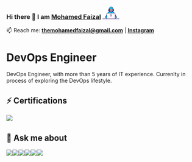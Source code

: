 ### Hi there 👋 I am [Mohamed Faizal](https://www.instagram.com/themohamedfaizal/) <img src="https://github.com/themohamedfaizal/themohamedfaizal/blob/main/Designs/Developer.gif" width="45px">



<!--
**iamfaizaljafer/iamfaizaljafer** is a ✨ _special_ ✨ repository because its `README.md` (this file) appears on your GitHub profile.

Here are some ideas to get you started:

- 🔭 I’m currently working on ...
- 🌱 I’m currently learning ...
- 👯 I’m looking to collaborate on ...
- 🤔 I’m looking for help with ...
- 💬 Ask me about ...
- 📫 How to reach me: ...
- 😄 Pronouns: ...
- ⚡ Fun fact: ...
-->

📫 Reach me: **themohamedfaizal@gmail.com** | **[Instagram](https://www.instagram.com/themohamedfaizal/)**


# DevOps Engineer

DevOps Engineer, with more than 5 years of IT experience. Currenlty in process of exploring the DevOps lifestyle.

## ⚡ Certifications


<img src="https://user-images.githubusercontent.com/91851332/141673202-686f7899-688d-416e-afac-a87950faa986.png" width="100px">

## 💬 Ask me about
<img src="https://user-images.githubusercontent.com/91851332/139103507-f4890e79-158c-4e8f-b59f-864cbc397467.png" width="175px"><img src="https://user-images.githubusercontent.com/91851332/141698523-80a0639d-d33e-4c51-89d1-391c8633c27e.png" width="92px"><img src="https://user-images.githubusercontent.com/91851332/141673734-8285c7cb-69a1-477d-bc00-24a54f96dd9f.PNG" width="107px"><img src="https://user-images.githubusercontent.com/91851332/141673355-f808ba5a-4c22-433f-8e59-a17e10c833c8.png" width="150px"><img src="https://user-images.githubusercontent.com/91851332/139105072-ed93ecf1-870e-4986-9ba2-ff987ae288e0.png" width="95px"><img src="https://user-images.githubusercontent.com/91851332/139106156-df215edc-df09-427c-8975-3164ac4939c4.png" width="121px">


<!---
themohamedfaizal/themohamedfaizal is a ✨ special ✨ repository because its `README.md` (this file) appears on your GitHub profile.
You can click the Preview link to take a look at your changes.
--->
